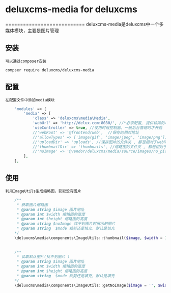 # deluxcms-media for deluxcms
===========================
	deluxcms-media是deluxcms中一个多媒体模块，主要是图片管理
	
安装
------------
	可以通过composer安装
	
```
compser require deluxcms/deluxcms-media
```

配置
-------------
	在配置文件中添加media模块
```php
	'modules' => [
        'media' => [
            'class' => 'deluxcms\media\Media',
            'webUrl' => 'http://delux.com:8080/', //*必须配置, 提供访问的域名
			'useController' => true, //使用时候控制器，一般后台管理时才开启
			//'webRoot' => '@frontend/web',  //保存的相对地址
			//'allowTypes' => ['image/gif', 'image/jpeg', 'image/png'], //允许的上传类型
			//'uploadDir' => 'uploads', //保存图片的文件夹 , 都是相对于webRoot
			//'thumbnailDir' => 'thumbnails', //缩略图的文件夹 , 都是相对于webRoot
			//'noImage' => '@vendor/deluxcms/media/source/images/no_picture.png', //找不到图片时显示的
        ],
    ],
```

使用
-------------
	利用ImageUtils生成缩略图，获取没有图片
```php
	/**
	 * 获取图片缩略图
	 * @param string $image 图片地址
	 * @param int $width 缩略图的宽度
	 * @param int $height 缩略图的高度
	 * @param string $noImage 找不到图片时展示的图片
	 * @param string  $mode 裁剪还是填充，默认是填充
	*/
	\deluxcms\media\components\ImageUtils::thumbnail($image, $width = 100, $height = 100, $noImage = '', $mode = ImageInterface::THUMBNAIL_INSET)
	
	
	/**
	 * 读取默认图片(找不到图片 )
	 * @param string $image 图片地址
	 * @param int $width 缩略图的宽度
	 * @param int $height 缩略图的高度
	 * @param string  $mode 裁剪还是填充，默认是填充
	*/
	\deluxcms\media\components\ImageUtils::getNoImage($image = '', $width = 100, $height = 100, $mode = ImageInterface::THUMBNAIL_INSET)
```